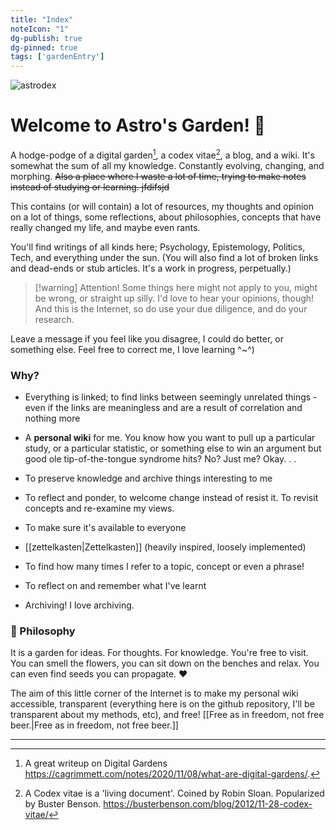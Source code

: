 ```yaml
---
title: "Index"
noteIcon: "1"
dg-publish: true
dg-pinned: true
tags: ['gardenEntry']
---
```


![astrodex](images/astrodex-enhanced.jpg)

  
# Welcome to Astro's Garden! 🌱

A hodge-podge of a digital garden[^digitalgarden], a codex vitae[^codex], a blog, and a wiki. It's somewhat the sum of all my knowledge. Constantly evolving, changing, and morphing. ~~Also a place where I waste a lot of time, trying to make notes instead of studying or learning. jfdifsjd~~

This contains (or will contain) a lot of resources, my thoughts and opinion on a lot of things, some reflections, about philosophies, concepts that have really changed my life, and maybe even rants.
  
You'll find writings of all kinds here; Psychology, Epistemology, Politics, Tech, and everything under the sun. (You will also find a lot of broken links and dead-ends or stub articles. It's a work in progress, perpetually.)

>[!warning] Attention!
>Some things here might not apply to you, might be wrong, or straight up silly. I'd love to hear your opinions, though! And this is the Internet, so do use your due diligence, and do your research.
  
Leave a message if you feel like you disagree, I could do better, or something else. Feel free to correct me, I love learning ^~^)

### Why?

- Everything is linked; to find links between seemingly unrelated things - even if the links are meaningless and are a result of correlation and nothing more

- A **personal wiki** for me. You know how you want to pull up a particular study, or a particular statistic, or something else to win an argument but good ole tip-of-the-tongue syndrome hits? No? Just me? Okay. . .

- To preserve knowledge and archive things interesting to me

- To reflect and ponder, to welcome change instead of resist it. To revisit concepts and re-examine my views.

- To make sure it's available to everyone

- [[zettelkasten\|Zettelkasten]] (heavily inspired, loosely implemented)

- To find how many times I refer to a topic, concept or even a phrase!

- To reflect on and remember what I've learnt

- Archiving! I love archiving.



### 🌱 Philosophy

It is a garden for ideas. For thoughts. For knowledge. You're free to visit. You can smell the flowers, you can sit down on the benches and relax. You can even find seeds you can propagate. ♥

The aim of this little corner of the Internet is to make my personal wiki accessible, transparent (everything here is on the github repository, I'll be transparent about my methods, etc), and free! [[Free as in freedom, not free beer.\|Free as in freedom, not free beer.]]


---

[^codex]: A Codex vitae is a 'living document'. Coined by Robin Sloan. Popularized by Buster Benson. https://busterbenson.com/blog/2012/11-28-codex-vitae/

[^digitalgarden]: A great writeup on Digital Gardens https://cagrimmett.com/notes/2020/11/08/what-are-digital-gardens/.